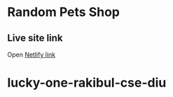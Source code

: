 # Random Pets Shop

## Live site link
Open [Netlify link](https://incandescent-rugelach-89e11f.netlify.app/)



# lucky-one-rakibul-cse-diu
